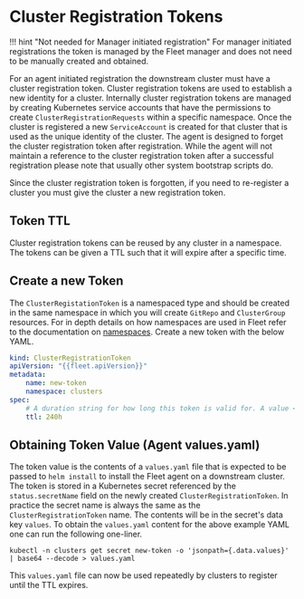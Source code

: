 # Cluster Registration Tokens

!!! hint "Not needed for Manager initiated registration"
    For manager initiated registrations the token is managed by the Fleet manager and does
    not need to be manually created and obtained.

For an agent initiated registration the downstream cluster must have a cluster registration token.
Cluster registration tokens are used to establish a new identity for a cluster. Internally
cluster registration tokens are managed by creating Kubernetes service accounts that have the
permissions to create `ClusterRegistrationRequests` within a specific namespace.  Once the
cluster is registered a new `ServiceAccount` is created for that cluster that is used as
the unique identity of the cluster. The agent is designed to forget the cluster registration
token after registration. While the agent will not maintain a reference to the cluster registration
token after a successful registration please note that usually other system bootstrap scripts do.

Since the cluster registration token is forgotten, if you need to re-register a cluster you must
give the cluster a new registration token.

## Token TTL

Cluster registration tokens can be reused by any cluster in a namespace.  The tokens can be given a TTL
such that it will expire after a specific time.

## Create a new Token

The `ClusterRegistationToken` is a namespaced type and should be created in the same namespace
in which you will create `GitRepo` and `ClusterGroup` resources. For in depth details on how namespaces
are used in Fleet refer to the documentation on [namespaces](./namespaces.md).  Create a new
token with the below YAML.

```yaml
kind: ClusterRegistrationToken
apiVersion: "{{fleet.apiVersion}}"
metadata:
    name: new-token
    namespace: clusters
spec:
    # A duration string for how long this token is valid for. A value <= 0 or null means infinite time.
    ttl: 240h
```

## Obtaining Token Value (Agent values.yaml)

The token value is the contents of a `values.yaml` file that is expected to be passed to `helm install`
to install the Fleet agent on a downstream cluster.  The token is stored in a Kubernetes secret referenced
by the `status.secretName` field on the newly created `ClusterRegistrationToken`.  In practice the secret
name is always the same as the `ClusterRegistrationToken` name. The contents will be in
the secret's data key `values`.  To obtain the `values.yaml` content for the above example YAML one can
run the following one-liner.

```shell
kubectl -n clusters get secret new-token -o 'jsonpath={.data.values}' | base64 --decode > values.yaml
```

This `values.yaml` file can now be used repeatedly by clusters to register until the TTL expires.
